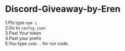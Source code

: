 # Discord-Giveaway-by-Eren
1.Pls type `npm i` <br>
2.Go to `config.json`<br>
3.Past Your token <br>
4.Past your prefix <br>
5.You type `node .` for run code.<br>
